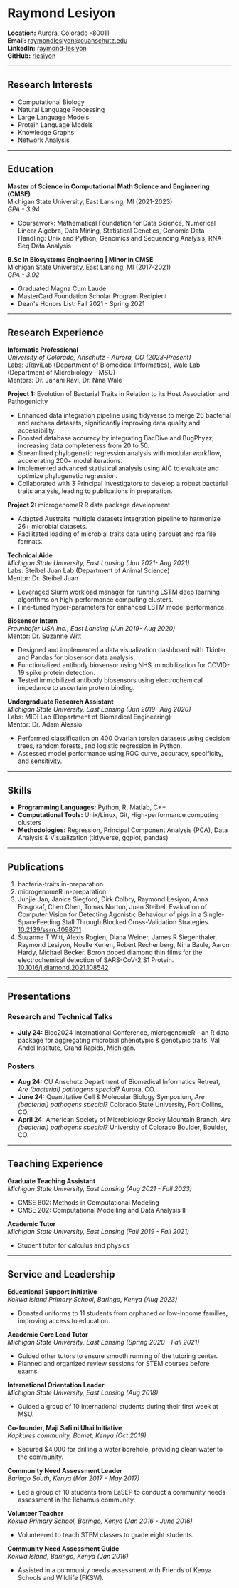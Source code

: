 # Raymond Lesiyon

**Location:** Aurora, Colorado -80011  
**Email:** raymondlesiyon@cuanschutz.edu  
**LinkedIn:** [raymond-lesiyon](https://www.linkedin.com/in/raymond-lesiyon-86a431146/)  
**GitHub:** [rlesiyon](https://github.com/rlesiyon)

---

## Research Interests

- Computational Biology
- Natural Language Processing
- Large Language Models
- Protein Language Models
- Knowledge Graphs
- Network Analysis

---

## Education

**Master of Science in Computational Math Science and Engineering (CMSE)**  
Michigan State University, East Lansing, MI (2021-2023)  
*GPA - 3.94*  
- Coursework: Mathematical Foundation for Data Science, Numerical Linear Algebra, Data Mining, Statistical Genetics, Genomic Data Handling: Unix and Python, Genomics and Sequencing Analysis, RNA-Seq Data Analysis

**B.Sc in Biosystems Engineering | Minor in CMSE**  
Michigan State University, East Lansing, MI (2017-2021)  
*GPA - 3.92*  
- Graduated Magna Cum Laude
- MasterCard Foundation Scholar Program Recipient
- Dean's Honors List: Fall 2021 - Spring 2021

---

## Research Experience

**Informatic Professional**  
*University of Colorado, Anschutz - Aurora, CO (2023-Present)*  
Labs: JRaviLab (Department of Biomedical Informatics), Wale Lab (Department of Microbiology - MSU)  
Mentors: Dr. Janani Ravi, Dr. Nina Wale

**Project 1:** Evolution of Bacterial Traits in Relation to its Host Association and Pathogenicity
- Enhanced data integration pipeline using tidyverse to merge 26 bacterial and archaea datasets, significantly improving data quality and accessibility.
- Boosted database accuracy by integrating BacDive and BugPhyzz, increasing data completeness from 20 to 50.
- Streamlined phylogenetic regression analysis with modular workflow, accelerating 200+ model iterations.
- Implemented advanced statistical analysis using AIC to evaluate and optimize phylogenetic regression.
- Collaborated with 3 Principal Investigators to develop a robust bacterial traits analysis, leading to publications in preparation.

**Project 2:** microgenomeR R data package development
- Adapted Austraits multiple datasets integration pipeline to harmonize 26+ microbial datasets.
- Facilitated loading of microbial traits data using parquet and rda file formats.
  
**Technical Aide**  
*Michigan State University, East Lansing (Jun 2021- Aug 2021)*  
Labs: Steibel Juan Lab (Department of Animal Science)  
Mentor: Dr. Steibel Juan  
- Leveraged Slurm workload manager for running LSTM deep learning algorithms on high-performance computing clusters.
- Fine-tuned hyper-parameters for enhanced LSTM model performance.

**Biosensor Intern**  
*Fraunhofer USA Inc., East Lansing (Jun 2019- Aug 2020)*  
Mentor: Dr. Suzanne Witt  
- Designed and implemented a data visualization dashboard with Tkinter and Pandas for biosensor data analysis.
- Functionalized antibody biosensor using NHS immobilization for COVID-19 spike protein detection.
- Tested immobilized antibody biosensors using electrochemical impedance to ascertain protein binding.

**Undergraduate Research Assistant**  
*Michigan State University, East Lansing (Jun 2019- Aug 2020)*  
Labs: MIDI Lab (Department of Biomedical Engineering)  
Mentor: Dr. Adam Alessio  
- Performed classification on 400 Ovarian torsion datasets using decision trees, random forests, and logistic regression in Python.
- Assessed model performance using ROC curve, accuracy, specificity, and sensitivity.

---

## Skills

- **Programming Languages:** Python, R, Matlab, C++
- **Computational Tools:** Unix/Linux, Git, High-performance computing clusters
- **Methodologies:** Regression, Principal Component Analysis (PCA), Data Analysis & Visualization (tidyverse, ggplot, pandas)

---

## Publications

1. bacteria-traits in-preparation
2. microgenomeR in-preparation
3. Junjie Jan, Janice Siegford, Dirk Colbry, Raymond Lesiyon, Anna Bosgraaf, Chen Chen, Tomas Norton, Juan Steibel. Evaluation of Computer Vision for Detecting Agonistic Behaviour of pigs in a Single-SpaceFeeding Stall Through Blocked Cross-Validation Strategies. [10.2139/ssrn.4098711](https://doi.org/10.2139/ssrn.4098711)
4. Suzanne T Witt, Alexis Rogien, Diana Weiner, James R Siegenthaler, Raymond Lesiyon, Noelle Kurien, Robert Rechenberg, Nina Baule, Aaron Hardy, Michael Becker. Boron doped diamond thin films for the electrochemical detection of SARS-CoV-2 S1 Protein. [10.1016/j.diamond.2021.108542](https://doi.org/10.1016/j.diamond.2021.108542)

---

## Presentations

### Research and Technical Talks
- **July 24:** Bioc2024 International Conference, microgenomeR - an R data package for aggregating microbial phenotypic & genotypic traits. Val Andel Institute, Grand Rapids, Michigan.

### Posters
- **Aug 24:** CU Anschutz Department of Biomedical Informatics Retreat, *Are (bacterial) pathogens special?* Aurora, CO.
- **June 24:** Quantitative Cell & Molecular Biology Symposium, *Are (bacterial) pathogens special?* Colorado State University, Fort Collins, CO.
- **April 24:** American Society of Microbiology Rocky Mountain Branch, *Are (bacterial) pathogens special?* University of Colorado Boulder, Boulder, CO.

---

## Teaching Experience

**Graduate Teaching Assistant**  
*Michigan State University, East Lansing (Aug 2021 - Fall 2023)*  
- CMSE 802: Methods in Computational Modeling
- CMSE 202: Computational Modelling and Data Analysis II

**Academic Tutor**  
*Michigan State University, East Lansing (Fall 2019 - Fall 2021)*  
- Student tutor for calculus and physics

---

## Service and Leadership

**Educational Support Initiative**  
*Kokwa Island Primary School, Baringo, Kenya (Aug 2023)*  
- Donated uniforms to 11 students from orphaned or low-income families, improving access to education.

**Academic Core Lead Tutor**  
*Michigan State University, East Lansing (Spring 2020 - Fall 2021)*  
- Guided other tutors to ensure smooth running of the tutoring center.
- Planned and organized review sessions for STEM courses before exams.

**International Orientation Leader**  
*Michigan State University, East Lansing (Aug 2018)*  
- Guided a group of 10 international students during their first week at MSU.

**Co-founder, Maji Safi ni Uhai Initiative**  
*Kapkures community, Bomet, Kenya (Oct 2019)*  
- Secured \$4,000 for drilling a water borehole, providing clean water to the community.

**Community Need Assessment Leader**  
*Baringo South, Kenya (Mar 2017 - May 2017)*  
- Led a group of 10 students from EaSEP to conduct a community needs assessment in the Ilchamus community.

**Volunteer Teacher**  
*Kokwa Primary School, Baringo, Kenya (Jan 2016 - June 2016)*  
- Volunteered to teach STEM classes to grade eight students.

**Community Need Assessment Guide**  
*Kokwa Island, Baringo, Kenya (Jan 2016)*  
- Assisted in a community needs assessment with Friends of Kenya Schools and Wildlife (FKSW).
